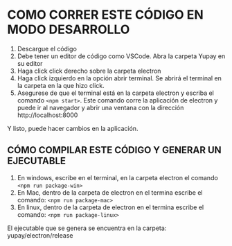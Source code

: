 # COMO CORRER ESTE CÓDIGO EN MODO DESARROLLO
1.  Descargue el código
2.  Debe tener un editor de código como VSCode. Abra la carpeta Yupay en su editor
3.  Haga click click derecho sobre la carpeta electron
4.  Haga click izquierdo en la opción abrir terminal. Se abrirá el terminal en la carpeta en la que hizo click.
5.  Asegurese de que el terminal está en la carpeta electron y escriba el comando `<npm start>`. Este comando corre la aplicación
de electron y puede ir al navegador y abrir una ventana con la dirección http://localhost:8000

Y listo, puede hacer cambios en la aplicación. 

## CÓMO COMPILAR ESTE CÓDIGO Y GENERAR UN EJECUTABLE 

1. En windows, escribe en el terminal, en la carpeta electron el comando `<npm run package-win>`
2. En Mac, dentro de la carpeta de electron en el termina escribe el comando: `<npm run package-mac>`
3. En linux, dentro de la carpeta de electron en el termina escribe el comando: `<npm run package-linux>`

El ejecutable que se genera se encuentra en la carpeta: yupay/electron/release